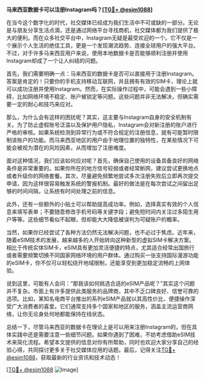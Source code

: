 **马来西亚数据卡可以注册Instagram吗？[[TG💪+ @esim1088](https://t.me/s/esim1088)]**

在当今这个数字化的时代，社交媒体已经成为我们生活中不可或缺的一部分。无论是与朋友分享生活点滴，还是通过网络平台寻找商机，社交媒体都为我们提供了极大的便利。而在众多社交平台中，Instagram无疑是最受欢迎的一个。它不仅是一个展示个人生活的绝佳工具，更是一个发现潮流趋势、连接全球用户的强大平台。不过，对于许多马来西亚用户来说，使用本地数据卡是否能够顺利注册并使用Instagram却成了一个让人纠结的问题。

首先，我们需要明确一点：马来西亚的数据卡是否可以直接用于注册Instagram。答案是肯定的！只要你的手机支持移动互联网，并且拥有有效的SIM卡，理论上就可以成功注册并使用Instagram。然而，在实际操作过程中，可能会遇到一些小障碍，比如网络环境不稳定、账户被锁定等问题。这些问题并非无法解决，但确实需要一定的耐心和技巧来应对。

那么，为什么会有这样的困扰呢？其实，这主要与Instagram自身的安全机制有关。为了防止虚假账号泛滥以及保护用户隐私，Instagram会对新注册的账户进行严格的审核。如果系统检测到异常行为或不符合规定的注册信息，就有可能暂时限制该账户的功能。而马来西亚地区的用户由于地理位置的独特性，在某些情况下可能会被视为潜在的风险因素，从而增加了注册难度。

面对这种情况，我们应该如何应对呢？首先，确保自己使用的设备具备良好的网络条件是非常重要的。如果你所在的地方信号较弱或者经常断网，建议尝试更换地点或者升级你的网络套餐。其次，尽量避免频繁地尝试多次注册失败后立即再次提交申请，因为这样很容易触发系统的警报机制。最好的做法是在每次尝试之间留出足够的时间间隔，让系统有时间处理之前的信息。

此外，还有一些额外的小贴士可以帮助提高成功率。例如，选择真实有效的个人信息来填写表单；不要随意修改手机号码等关键字段；避免短时间内关注过多陌生用户等等。这些细节看似不起眼，但却能大大降低被误判为可疑账户的概率。

当然，如果你已经尝试了各种方法仍然无法解决问题，也不必过于焦虑。近年来，随着eSIM技术的发展，越来越多的人开始转向这种新型的虚拟SIM卡解决方案。相比于传统实体SIM卡，eSIM具有更加灵活便捷的特点，尤其适合经常出国旅行或者需要频繁切换不同国家网络环境的用户群体。通过购买一张支持国际漫游功能的eSIM卡，你不仅可以轻松绕开地域限制，还能享受到更加稳定流畅的上网体验。

说到这里，可能有人会问：“那我该如何挑选合适的eSIM产品呢？”其实这个问题并不复杂。市面上有许多提供此类服务的品牌商，其中不乏口碑良好、信誉可靠的选项。比如，某知名电商平台推出的系列eSIM产品就以其高性价比、便捷操作深受广大消费者的喜爱。它们通常支持多个国家和地区的服务，涵盖主流运营商网络，让你无论身处何地都能保持在线状态。

总结一下，尽管马来西亚的数据卡在理论上是可以用来注册Instagram的，但在具体实践中还是需要注意一些细节问题。如果你遇到了困难，不妨考虑借助eSIM技术来简化流程。希望本文提供的信息对你有所帮助，同时也欢迎大家分享自己的经验心得，共同探讨更多关于社交媒体应用的话题。最后，记得关注[TG💪+ @esim1088](https://t.me/s/esim1088)，获取最新的行业资讯和技术动态！

[[TG💪+ @esim1088](https://t.me/s/esim1088) ![Image](https://i.postimg.cc/4NQfJmqS/Snipaste-2025-05-13-00-14-12.png)]